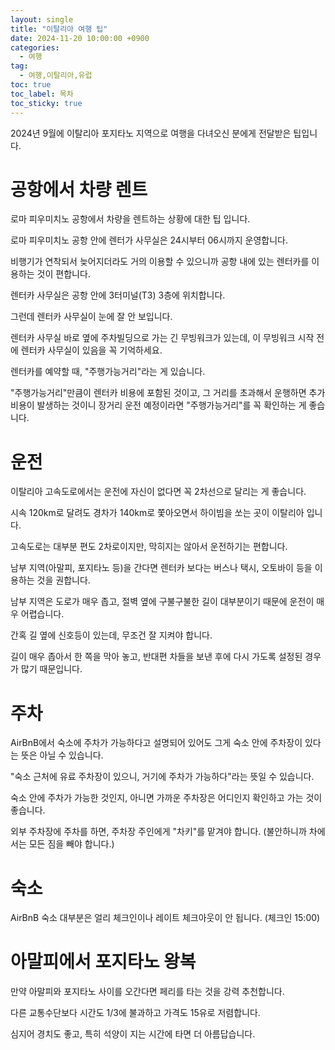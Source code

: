```yaml
---
layout: single
title: "이탈리아 여행 팁"
date: 2024-11-20 10:00:00 +0900
categories: 
  - 여행
tag: 
  - 여행,이탈리아,유럽
toc: true
toc_label: 목차
toc_sticky: true
---
```


2024년 9월에 이탈리아 포지타노 지역으로 여행을 다녀오신 분에게 전달받은 팁입니다.

# 공항에서 차량 렌트

로마 피우미치노 공항에서 차량을 렌트하는 상황에 대한 팁 입니다.

로마 피우미치노 공항 안에 렌터가 사무실은 24시부터 06시까지 운영합니다.

비행기가 연착되서 늦어지더라도 거의 이용할 수 있으니까 공항 내에 있는 렌터카를 이용하는 것이 편합니다.

렌터카 사무실은 공항 안에 3터미널(T3) 3층에 위치합니다.

그런데 렌터카 사무실이 눈에 잘 안 보입니다.

렌터카 사무실 바로 옆에 주차빌딩으로 가는 긴 무빙워크가 있는데, 이 무빙워크 시작 전에 렌터카 사무실이 있음을 꼭 기억하세요.

렌터카를 예약할 때, "주행가능거리"라는 게 있습니다. 

"주행가능거리"만큼이 렌터카 비용에 포함된 것이고, 그 거리를 초과해서 운행하면 추가 비용이 발생하는 것이니 장거리 운전 예정이라면 "주행가능거리"를 꼭 확인하는 게 좋습니다.

# 운전

이탈리아 고속도로에서는 운전에 자신이 없다면 꼭 2차선으로 달리는 게 좋습니다.

시속 120km로 달려도 경차가 140km로 쫓아오면서 하이빔을 쏘는 곳이 이탈리아 입니다.

고속도로는 대부분 편도 2차로이지만, 막히지는 않아서 운전하기는 편합니다.

남부 지역(아말피, 포지타노 등)을 간다면 렌터카 보다는 버스나 택시, 오토바이 등을 이용하는 것을 권합니다.

남부 지역은 도로가 매우 좁고, 절벽 옆에 구불구불한 길이 대부분이기 때문에 운전이 매우 어렵습니다.

간혹 길 옆에 신호등이 있는데, 무조건 잘 지켜야 합니다.

길이 매우 좁아서 한 쪽을 막아 놓고, 반대편 차들을 보낸 후에 다시 가도록 설정된 경우가 많기 때문입니다.

# 주차

AirBnB에서 숙소에 주차가 가능하다고 설명되어 있어도 그게 숙소 안에 주차장이 있다는 뜻은 아닐 수 있습니다.

"숙소 근처에 유료 주차장이 있으니, 거기에 주차가 가능하다"라는 뜻일 수 있습니다.

숙소 안에 주차가 가능한 것인지, 아니면 가까운 주차장은 어디인지 확인하고 가는 것이 좋습니다.

외부 주차장에 주차를 하면, 주차장 주인에게 "차키"를 맡겨야 합니다. (불안하니까 차에서는 모든 짐을 빼야 합니다.)

# 숙소

AirBnB 숙소 대부분은 얼리 체크인이나 레이트 체크아웃이 안 됩니다. (체크인 15:00)

# 아말피에서 포지타노 왕복

만약 아말피와 포지타노 사이를 오간다면 페리를 타는 것을 강력 추천합니다.

다른 교통수단보다 시간도 1/3에 불과하고 가격도 15유로 저렴합니다.

심지어 경치도 좋고, 특히 석양이 지는 시간에 타면 더 아름답습니다.
